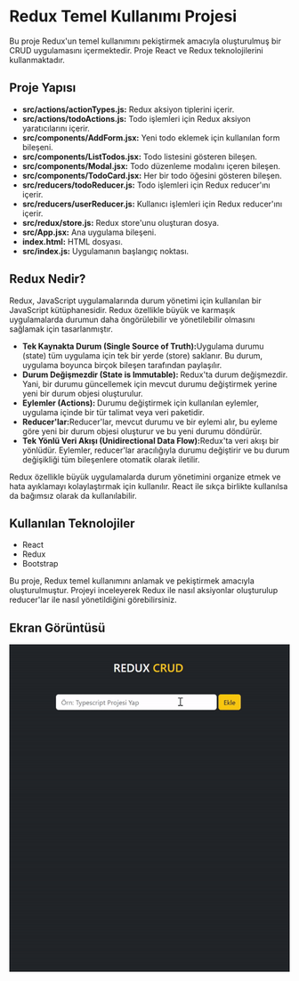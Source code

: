 <h1> Redux Temel Kullanımı Projesi</h1>

Bu proje Redux'un temel kullanımını pekiştirmek amacıyla oluşturulmuş bir CRUD uygulamasını içermektedir. Proje React ve Redux teknolojilerini kullanmaktadır.

<h2> Proje Yapısı </h2>

<ul>
<li><b>src/actions/actionTypes.js:</b> Redux aksiyon tiplerini içerir.</li>
<li><b>src/actions/todoActions.js:</b> Todo işlemleri için Redux aksiyon yaratıcılarını içerir.</li>
<li><b>src/components/AddForm.jsx:</b> Yeni todo eklemek için kullanılan form bileşeni.</li>
<li><b>src/components/ListTodos.jsx:</b> Todo listesini gösteren bileşen.</li>
<li><b>src/components/Modal.jsx:</b> Todo düzenleme modalını içeren bileşen.</li>
<li><b>src/components/TodoCard.jsx:</b> Her bir todo öğesini gösteren bileşen.</li>
<li><b>src/reducers/todoReducer.js:</b> Todo işlemleri için Redux reducer'ını içerir.</li>
<li><b>src/reducers/userReducer.js:</b> Kullanıcı işlemleri için Redux reducer'ını içerir.</li>
<li><b>src/redux/store.js:</b> Redux store'unu oluşturan dosya.</li>
<li><b>src/App.jsx:</b> Ana uygulama bileşeni.</li>
<li><b>index.html:</b> HTML dosyası.</li>
<li><b>src/index.js:</b> Uygulamanın başlangıç noktası.</li>
</ul>


<h2> Redux Nedir?</h2>

Redux, JavaScript uygulamalarında durum yönetimi için kullanılan bir JavaScript kütüphanesidir. Redux özellikle büyük ve karmaşık uygulamalarda durumun daha öngörülebilir ve yönetilebilir olmasını sağlamak için tasarlanmıştır.



<ul>
<li><b>Tek Kaynakta Durum (Single Source of Truth):</b>Uygulama durumu (state) tüm uygulama için tek bir yerde (store) saklanır. Bu durum, uygulama boyunca birçok bileşen tarafından paylaşılır.</li>
<li><b>Durum Değişmezdir (State is Immutable): </b>Redux'ta durum değişmezdir. Yani, bir durumu güncellemek için mevcut durumu değiştirmek yerine yeni bir durum objesi oluşturulur.</li>
<li><b>Eylemler (Actions): </b>Durumu değiştirmek için kullanılan eylemler, uygulama içinde bir tür talimat veya veri paketidir.</li>
<li><b>Reducer'lar:</b>Reducer'lar, mevcut durumu ve bir eylemi alır, bu eyleme göre yeni bir durum objesi oluşturur ve bu yeni durumu döndürür.</li>
<li><b>Tek Yönlü Veri Akışı (Unidirectional Data Flow):</b>Redux'ta veri akışı bir yönlüdür. Eylemler, reducer'lar aracılığıyla durumu değiştirir ve bu durum değişikliği tüm bileşenlere otomatik olarak iletilir.</li>

</ul>

Redux özellikle büyük uygulamalarda durum yönetimini organize etmek ve hata ayıklamayı kolaylaştırmak için kullanılır. React ile sıkça birlikte kullanılsa da bağımsız olarak da kullanılabilir.


<h2>Kullanılan Teknolojiler </h2>
<ul>
<li>React</li>
<li>Redux</li>
<li>Bootstrap</li>
</ul>

Bu proje, Redux temel kullanımını anlamak ve pekiştirmek amacıyla oluşturulmuştur. Projeyi inceleyerek Redux ile nasıl aksiyonlar oluşturulup reducer'lar ile nasıl yönetildiğini görebilirsiniz.



<h2>Ekran Görüntüsü</h2>

![](./public/react_redux.gif)
